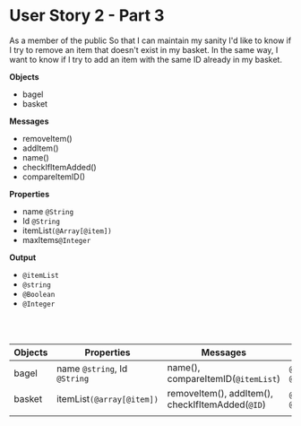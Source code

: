 # User Story 2 - Part 3


As a member of the public
So that I can maintain my sanity
I'd like to know if I try to remove an item that doesn't exist in my basket. In the same way, I want to know if I try to add an item with the same ID already in my basket.

**Objects**
- bagel
- basket
  
  

**Messages**

- removeItem()
- addItem()
- name()
- checkIfItemAdded()
- compareItemID()
 
**Properties**

- name `@String`
- Id `@String`
- itemList`(@Array[@item])`
- maxItems`@Integer`
  
**Output**

- `@itemList`
- `@string`
- `@Boolean`
- `@Integer`
  
<br><br>


| Objects | Properties                   | Messages                                         | Output                  |
| ------- | ---------------------------- | ------------------------------------------------ | ----------------------- |
| bagel   | name `@string`, Id `@String` | name(), compareItemID(`@itemList`)               | `@string`, `@Boolean`   |
| basket  | itemList`(@array[@item])`    | removeItem(), addItem(), checkIfItemAdded(`@ID`) | `@itemList`, `@Boolean` |
|         |